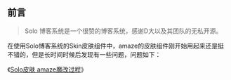 
## 前言

> Solo 博客系统是一个很赞的博客系统，感谢D大以及其团队的无私开源。

 在使用Solo博客系统的Skin皮肤组件中，amaze的皮肤组件刚开始用起来还是挺不错的，但是长时间时候后发现有一些问题，问题如下：
 

   《[Solo皮肤 amaze魔改过程](https://www.791211.com/articles/2018/10/23/1540286857526.html)》

